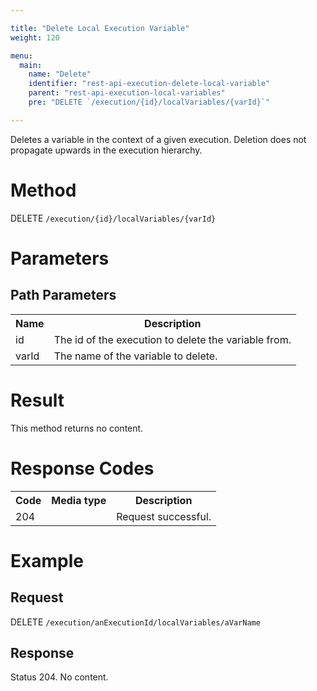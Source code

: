 ```yaml
---

title: "Delete Local Execution Variable"
weight: 120

menu:
  main:
    name: "Delete"
    identifier: "rest-api-execution-delete-local-variable"
    parent: "rest-api-execution-local-variables"
    pre: "DELETE `/execution/{id}/localVariables/{varId}`"

---
```



Deletes a variable in the context of a given execution. Deletion does not propagate upwards in the execution hierarchy.


# Method

DELETE `/execution/{id}/localVariables/{varId}`


# Parameters

## Path Parameters

<table class="table table-striped">
  <tr>
    <th>Name</th>
    <th>Description</th>
  </tr>
  <tr>
    <td>id</td>
    <td>The id of the execution to delete the variable from.</td>
  </tr>
  <tr>
    <td>varId</td>
    <td>The name of the variable to delete.</td>
  </tr>
</table>


# Result

This method returns no content.


# Response Codes

<table class="table table-striped">
  <tr>
    <th>Code</th>
    <th>Media type</th>
    <th>Description</th>
  </tr>
  <tr>
    <td>204</td>
    <td></td>
    <td>Request successful.</td>
  </tr>
</table>


# Example

## Request

DELETE `/execution/anExecutionId/localVariables/aVarName`

## Response

Status 204. No content.
